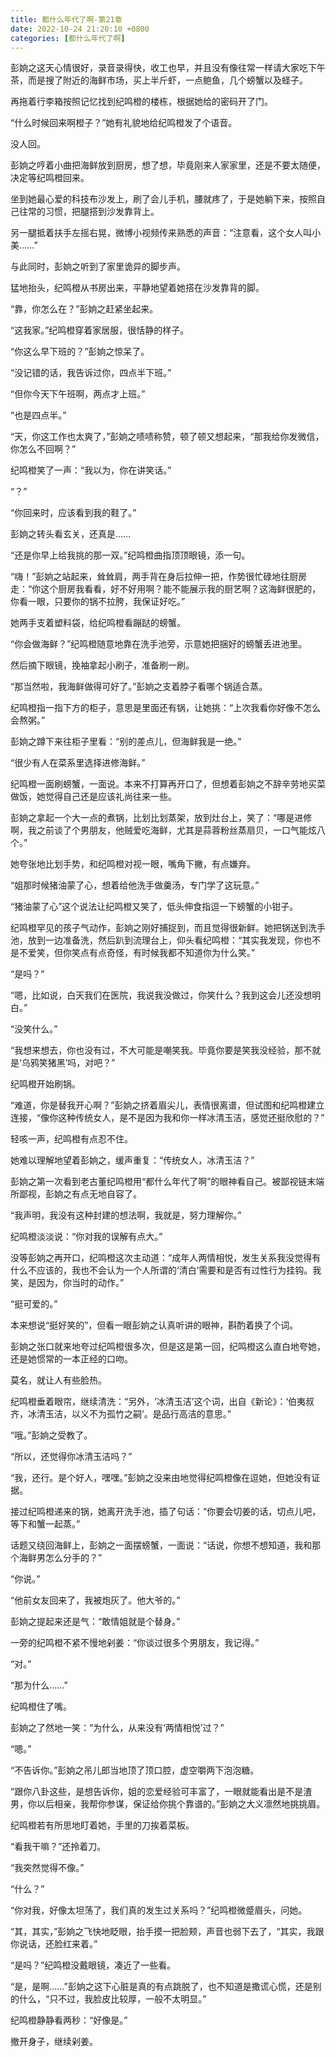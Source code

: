 ```yaml
---
title: 都什么年代了啊-第21章
date: 2022-10-24 21:20:10 +0800
categories: [都什么年代了啊]
---
```


彭姠之这天心情很好，录音录得快，收工也早，并且没有像往常一样请大家吃下午茶，而是搜了附近的海鲜市场，买上半斤虾，一点鲍鱼，几个螃蟹以及蛏子。

再拖着行李箱按照记忆找到纪鸣橙的楼栋，根据她给的密码开了门。

“什么时候回来啊橙子？”她有礼貌地给纪鸣橙发了个语音。

没人回。

彭姠之哼着小曲把海鲜放到厨房，想了想，毕竟刚来人家家里，还是不要太随便，决定等纪鸣橙回来。

坐到她最心爱的科技布沙发上，刷了会儿手机，腰就疼了，于是她躺下来，按照自己往常的习惯，把腿搭到沙发靠背上。

另一腿抵着扶手左摇右晃，微博小视频传来熟悉的声音：“注意看，这个女人叫小美……”

与此同时，彭姠之听到了家里诡异的脚步声。

猛地抬头，纪鸣橙从书房出来，平静地望着她搭在沙发靠背的脚。

“靠，你怎么在？”彭姠之赶紧坐起来。

“这我家。”纪鸣橙穿着家居服，很恬静的样子。

“你这么早下班的？”彭姠之惊呆了。

“没记错的话，我告诉过你，四点半下班。”

“但你今天下午班啊，两点才上班。”

“也是四点半。”

“天，你这工作也太爽了，”彭姠之啧啧称赞，顿了顿又想起来，“那我给你发微信，你怎么不回啊？”

纪鸣橙笑了一声：“我以为，你在讲笑话。”

“？”

“你回来时，应该看到我的鞋了。”

彭姠之转头看玄关，还真是……

“还是你早上给我挑的那一双。”纪鸣橙曲指顶顶眼镜，添一句。

“嗨！”彭姠之站起来，耸耸肩，两手背在身后拉伸一把，作势很忙碌地往厨房走：“你这个厨房我看看，好不好用啊？能不能展示我的厨艺啊？这海鲜很肥的，你看一眼，只要你的锅不拉胯，我保证好吃。”

她两手支着塑料袋，给纪鸣橙看蹦跶的螃蟹。

“你会做海鲜？”纪鸣橙随意地靠在洗手池旁，示意她把捆好的螃蟹丢进池里。

然后摘下眼镜，挽袖拿起小刷子，准备刷一刷。

“那当然啦，我海鲜做得可好了。”彭姠之支着脖子看哪个锅适合蒸。

纪鸣橙指一指下方的柜子，意思是里面还有锅，让她挑：“上次我看你好像不怎么会熬粥。”

彭姠之蹲下来往柜子里看：“别的差点儿，但海鲜我是一绝。”

“很少有人在菜系里选择进修海鲜。”

纪鸣橙一面刷螃蟹，一面说。本来不打算再开口了，但想着彭姠之不辞辛劳地买菜做饭，她觉得自己还是应该礼尚往来一些。

彭姠之拿起一个大一点的煮锅，比划比划蒸架，放到灶台上，笑了：“哪是进修啊，我之前谈了个男朋友，他贼爱吃海鲜，尤其是蒜蓉粉丝蒸扇贝，一口气能炫八个。”

她夸张地比划手势，和纪鸣橙对视一眼，嘴角下撇，有点嫌弃。

“姐那时候猪油蒙了心，想着给他洗手做羹汤，专门学了这玩意。”

“猪油蒙了心”这个说法让纪鸣橙又笑了，低头伸食指逗一下螃蟹的小钳子。

纪鸣橙罕见的孩子气动作，彭姠之刚好捕捉到，而且觉得很新鲜。她把锅送到洗手池，放到一边准备洗，然后趴到流理台上，仰头看纪鸣橙：“其实我发现，你也不是不爱笑，但你笑点有点奇怪，有时候我都不知道你为什么笑。”

“是吗？”

“嗯，比如说，白天我们在医院，我说我没做过，你笑什么？我到这会儿还没想明白。”

“没笑什么。”

“我想来想去，你也没有过，不大可能是嘲笑我。毕竟你要是笑我没经验，那不就是‘乌鸦笑猪黑’吗，对吧？”

纪鸣橙开始刷锅。

“难道，你是替我开心啊？”彭姠之挤着眉尖儿，表情很离谱，但试图和纪鸣橙建立连接，“像你这种传统女人，是不是因为我和你一样冰清玉洁，感觉还挺欣慰的？”

轻咳一声，纪鸣橙有点忍不住。

她难以理解地望着彭姠之，缓声重复：“传统女人，冰清玉洁？”

彭姠之第一次看到老古董纪鸣橙用“都什么年代了啊”的眼神看自己。被鄙视链末端所鄙视，彭姠之有点无地自容了。

“我声明，我没有这种封建的想法啊，我就是，努力理解你。”

纪鸣橙淡淡说：“你对我的误解有点大。”

没等彭姠之再开口，纪鸣橙这次主动道：“成年人两情相悦，发生关系我没觉得有什么不应该的，我也不会认为一个人所谓的‘清白’需要和是否有过性行为挂钩。我笑，是因为，你当时的动作。”

“挺可爱的。”

本来想说“挺好笑的”，但看一眼彭姠之认真听讲的眼神，斟酌着换了个词。

彭姠之张口就来地夸过纪鸣橙很多次，但是这是第一回，纪鸣橙这么直白地夸她，还是她惯常的一本正经的口吻。

莫名，就让人有些脸热。

纪鸣橙垂着眼帘，继续清洗：“另外，‘冰清玉洁’这个词，出自《新论》：‘伯夷叔齐，冰清玉洁，以义不为孤竹之嗣’。是品行高洁的意思。”

“哦。”彭姠之受教了。

“所以，还觉得你冰清玉洁吗？”

“我，还行。是个好人，嘿嘿。”彭姠之没来由地觉得纪鸣橙像在逗她，但她没有证据。

接过纪鸣橙递来的锅，她离开洗手池，插了句话：“你要会切姜的话，切点儿吧，等下和蟹一起蒸。”

话题又绕回海鲜上，彭姠之一面摆螃蟹，一面说：“话说，你想不想知道，我和那个海鲜男怎么分手的？”

“你说。”

“他前女友回来了，我被炮灰了。他大爷的。”

彭姠之提起来还是气：“敢情姐就是个替身。”

一旁的纪鸣橙不紧不慢地剁姜：“你谈过很多个男朋友，我记得。”

“对。”

“那为什么……”

纪鸣橙住了嘴。

彭姠之了然地一笑：“为什么，从来没有‘两情相悦’过？”

“嗯。”

“不告诉你。”彭姠之吊儿郎当地顶了顶口腔，虚空嚼两下泡泡糖。

“跟你八卦这些，是想告诉你，姐的恋爱经验可丰富了，一眼就能看出是不是渣男，你以后相亲，我帮你参谋，保证给你挑个靠谱的。”彭姠之大义凛然地挑挑眉。

纪鸣橙若有所思地盯着她，手里的刀挨着菜板。

“看我干嘛？”还拎着刀。

“我突然觉得不像。”

“什么？”

“你对我，好像太坦荡了，我们真的发生过关系吗？”纪鸣橙微蹙眉头，问她。

“其，其实，”彭姠之飞快地眨眼，抬手摸一把脸颊，声音也弱下去了，“其实，我跟你说话，还脸红来着。”

“是吗？”纪鸣橙没戴眼镜，凑近了一些看。

“是，是啊……”彭姠之这下心脏是真的有点跳脱了，也不知道是撒谎心慌，还是别的什么，“只不过，我脸皮比较厚，一般不太明显。”

纪鸣橙静静看两秒：“好像是。”

撤开身子，继续剁姜。

